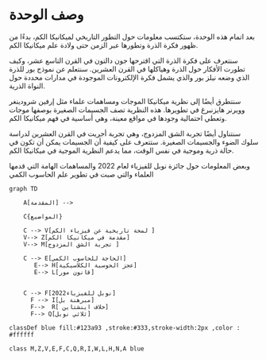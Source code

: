 # وصف الوحدة 


بعد اتمام هذه الوحدة، ستكتسب معلومات حول التطور التاريخي لميكانيكا الكم، بدءًا من ظهور فكرة الذرة وتطورها عبر الزمن حتى ولادة علم ميكانيكا الكم.

سنتعرف على فكرة الذرة التي اقترحها جون دالتون في القرن التاسع عشر، وكيف تطورت الأفكار حول الذرة وهياكلها في القرن العشرين. سنتعلم عن نموذج بور للذرة الذي وضعه نيلز بور والذي يشمل فكرة الإلكترونات الموجودة في مدارات محددة حول النواة الذرية.

سنتطرق أيضًا إلى نظرية ميكانيكا الموجات ومساهمات علماء مثل إرفين شرودينغر وويرنر هايزنبرغ في تطويرها. هذه النظرية تصف الجسيمات الصغيرة بوصفها موجات وتعطي احتمالية وجودها في مواقع معينة، وهي أساسية في فهم ميكانيكا الكم.

سنتناول أيضًا تجربة الشق المزدوج، وهي تجربة أجريت في القرن العشرين لدراسة سلوك الضوء والجسيمات الصغيرة. ستتعرف على كيفية أن الجسيمات يمكن أن تكون في حالة ذرية وموجية في نفس الوقت، مما يدعم النظرية الموجية في ميكانيكا الكم.


وبعض المعلومات حول جائزة نوبل للفيزياء لعام 2022 والمساهمات الهامة التي قدمها العلماء والتي صبت في تطوير علم الحاسوب الكمي         


```mermaid
graph TD

    A[المقدمة] -->

    C{المواضيع} 

    C --> V[لمحة تاريخية عن فيزياء الكم ] 
    V--> Z[مقدمة في ميكانيكا الكم]
    V--> M[تجربة الشق المزدوج ]

    C --> E[الحاجة للحاسوب الكمي]
       E--> H[عجز الحوسبة الكلاسيكية]
       E--> L[قانون مور]


    C --> F[نوبل للفيزياء2022]
      F --> I[مبرهنة بل]
      F-->  R[ خلاف اينشتاين]
      F--> Q[ثلاثي نوبل]

classDef blue fill:#123a93 ,stroke:#333,stroke-width:2px ,color : #ffffff

class M,Z,V,E,F,C,Q,R,I,W,L,H,N,A blue

```  

<!-- theme -->
<!-- %%{init: {'theme': 'base', 'themeVariables': { 'primaryColor': '#ff0000'}}}%% -->
